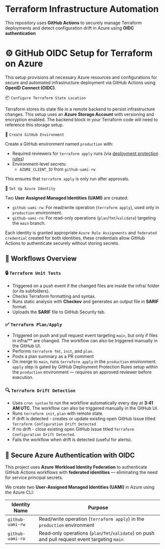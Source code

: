 # Terraform Infrastructure Automation

This repository uses **GitHub Actions** to securely manage Terraform deployments and detect configuration drift in Azure using 
**OIDC authentication**

# ⚙️ GitHub OIDC Setup for Terraform on Azure

This setup provisions all necessary Azure resources and configurations for secure and automated infrastructure deployment via GitHub Actions using **OpenID Connect (OIDC)**.


📦 `Configure Terraform State Location`

Terraform stores its state file in a remote backend to persist infrastructure changes. This setup uses an **Azure Storage Account** with versioning and encryption enabled. The backend block in your Terraform code will need to reference this storage setup.


🚀 `Create GitHub Environment`

Create a GitHub environment named `production` with:

- Required reviewers for `terraform apply` runs (via [deployment protection rules](https://docs.github.com/en/actions/deployment/targeting-different-environments/using-environments-for-deployment#deployment-protection-rules))
- Environment-level secrets:
  - `AZURE_CLIENT_ID` from `github-uami-rw`

This ensures that `terraform apply` is only run after approvals.

🔐 `Set Up Azure Identity`

Two **User Assigned Managed Identities (UAMI)** are created:

- `github-uami-rw`: For read/write operation (`terraform apply`), used only in `production` environment.
- `github-uami-ro`: For read-only operations (`plan`/`fmt`/`validate`) targeting the `main` branch.

Each identity is granted appropriate `Azure Role Assignments` and `federated credential` created for both identities, these credentials allow GitHub Actions to authenticate securely without storing secrets.


## 🚀 Workflows Overview

### 🔒 `Terraform Unit Tests`
- Triggered on a push event if the changed files are inside the infra/ folder (or its subfolders).
- Checks Terraform formatting and syntax.
- Runs static analysis with **Checkov** and generates an output file in **SARIF** format.
- Uploads the **SARIF** file to GitHub Security tab.

### ✅ `Terraform Plan/Apply`
- Triggered on push and pull request event targeting `main`, but only if files in infra/** are changed. The workflow can also be triggered manually in the GitHub UI.
- Performs `terraform fmt`, `init`, and `plan`.
- Posts a plan summary as a PR comment
- On merge to `main`, runs `terraform apply` in the `production` environment. `apply` step is gated by GitHub Deployment Protection Rules setup within the `production` environment — requires an approved reviewer before execution.

### 🔍 `Terraform Drift Detection`
- Uses `cron syntax` to run the workflow automatically every day at **3:41 AM UTC**. The workflow can also be triggered manually in the GitHub UI.
- Runs `terraform init`, `plan` with remote state.
- If drift is detected - creates or update existing open GitHub Issue titled `Terraform Configuration Drift Detected`
- If no drift - close existing open GitHub Issue titled `Terraform Configuration Drift Detected`.
- Fails the workflow when drift is detected (useful for alerts).


## 🔐 Secure Azure Authentication with OIDC

This project uses **Azure Workload Identity Federation** to authenticate GitHub Actions workflows with **federated identities** — eliminating the need for service principal secrets.


We create two **User‑Assigned Managed Identities (UAMI)** in Azure using the Azure CLI:

| Identity Name    | Purpose                            |
|------------------|------------------------------------|
| `github-uami-rw` | Read/write operation (`terraform apply`) in the `production` environment|
| `github-uami-ro` | Read‑only operations (`plan`/`fmt`/`validate`) on push and pull request event targeting `main` |


